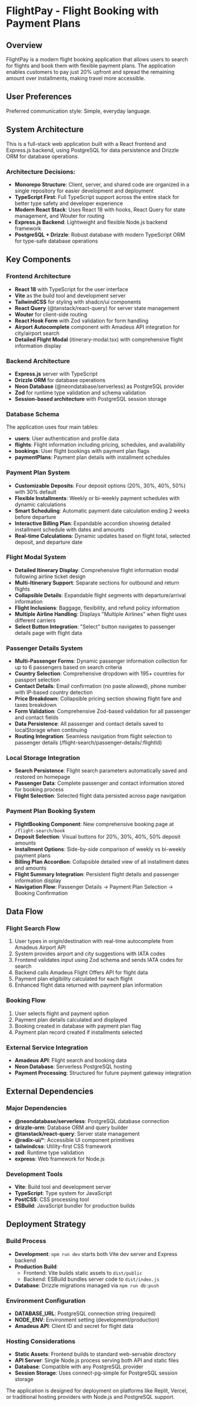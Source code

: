 # FlightPay - Flight Booking with Payment Plans

## Overview
FlightPay is a modern flight booking application that allows users to search for flights and book them with flexible payment plans. The application enables customers to pay just 20% upfront and spread the remaining amount over installments, making travel more accessible.

## User Preferences
Preferred communication style: Simple, everyday language.

## System Architecture
This is a full-stack web application built with a React frontend and Express.js backend, using PostgreSQL for data persistence and Drizzle ORM for database operations.

### Architecture Decisions:
- **Monorepo Structure**: Client, server, and shared code are organized in a single repository for easier development and deployment
- **TypeScript First**: Full TypeScript support across the entire stack for better type safety and developer experience
- **Modern React Stack**: Uses React 18 with hooks, React Query for state management, and Wouter for routing
- **Express.js Backend**: Lightweight and flexible Node.js backend framework
- **PostgreSQL + Drizzle**: Robust database with modern TypeScript ORM for type-safe database operations

## Key Components

### Frontend Architecture
- **React 18** with TypeScript for the user interface
- **Vite** as the build tool and development server
- **TailwindCSS** for styling with shadcn/ui components
- **React Query** (@tanstack/react-query) for server state management
- **Wouter** for client-side routing
- **React Hook Form** with Zod validation for form handling
- **Airport Autocomplete** component with Amadeus API integration for city/airport search
- **Detailed Flight Modal** (itinerary-modal.tsx) with comprehensive flight information display

### Backend Architecture
- **Express.js** server with TypeScript
- **Drizzle ORM** for database operations
- **Neon Database** (@neondatabase/serverless) as PostgreSQL provider
- **Zod** for runtime type validation and schema validation
- **Session-based architecture** with PostgreSQL session storage

### Database Schema
The application uses four main tables:
- **users**: User authentication and profile data
- **flights**: Flight information including pricing, schedules, and availability
- **bookings**: User flight bookings with payment plan flags
- **paymentPlans**: Payment plan details with installment schedules

### Payment Plan System
- **Customizable Deposits**: Four deposit options (20%, 30%, 40%, 50%) with 30% default
- **Flexible Installments**: Weekly or bi-weekly payment schedules with dynamic calculations
- **Smart Scheduling**: Automatic payment date calculation ending 2 weeks before departure
- **Interactive Billing Plan**: Expandable accordion showing detailed installment schedule with dates and amounts
- **Real-time Calculations**: Dynamic updates based on flight total, selected deposit, and departure date

### Flight Modal System
- **Detailed Itinerary Display**: Comprehensive flight information modal following airline ticket design
- **Multi-Itinerary Support**: Separate sections for outbound and return flights
- **Collapsible Details**: Expandable flight segments with departure/arrival information
- **Flight Inclusions**: Baggage, flexibility, and refund policy information
- **Multiple Airline Handling**: Displays "Multiple Airlines" when flight uses different carriers
- **Select Button Integration**: "Select" button navigates to passenger details page with flight data

### Passenger Details System
- **Multi-Passenger Forms**: Dynamic passenger information collection for up to 6 passengers based on search criteria
- **Country Selection**: Comprehensive dropdown with 195+ countries for passport selection
- **Contact Details**: Email confirmation (no paste allowed), phone number with IP-based country detection
- **Price Breakdown**: Collapsible pricing section showing flight fare and taxes breakdown
- **Form Validation**: Comprehensive Zod-based validation for all passenger and contact fields
- **Data Persistence**: All passenger and contact details saved to localStorage when continuing
- **Routing Integration**: Seamless navigation from flight selection to passenger details (/flight-search/passenger-details/:flightId)

### Local Storage Integration
- **Search Persistence**: Flight search parameters automatically saved and restored on homepage
- **Passenger Data**: Complete passenger and contact information stored for booking process
- **Flight Selection**: Selected flight data persisted across page navigation

### Payment Plan Booking System
- **FlightBooking Component**: New comprehensive booking page at `/flight-search/book`
- **Deposit Selection**: Visual buttons for 20%, 30%, 40%, 50% deposit amounts
- **Installment Options**: Side-by-side comparison of weekly vs bi-weekly payment plans
- **Billing Plan Accordion**: Collapsible detailed view of all installment dates and amounts
- **Flight Summary Integration**: Persistent flight details and passenger information display
- **Navigation Flow**: Passenger Details → Payment Plan Selection → Booking Confirmation

## Data Flow

### Flight Search Flow
1. User types in origin/destination with real-time autocomplete from Amadeus Airport API
2. System provides airport and city suggestions with IATA codes
3. Frontend validates input using Zod schema and sends IATA codes for search
4. Backend calls Amadeus Flight Offers API for flight data
5. Payment plan eligibility calculated for each flight
6. Enhanced flight data returned with payment plan information

### Booking Flow
1. User selects flight and payment option
2. Payment plan details calculated and displayed
3. Booking created in database with payment plan flag
4. Payment plan record created if installments selected

### External Service Integration
- **Amadeus API**: Flight search and booking data
- **Neon Database**: Serverless PostgreSQL hosting
- **Payment Processing**: Structured for future payment gateway integration

## External Dependencies

### Major Dependencies
- **@neondatabase/serverless**: PostgreSQL database connection
- **drizzle-orm**: Database ORM and query builder
- **@tanstack/react-query**: Server state management
- **@radix-ui/***: Accessible UI component primitives
- **tailwindcss**: Utility-first CSS framework
- **zod**: Runtime type validation
- **express**: Web framework for Node.js

### Development Tools
- **Vite**: Build tool and development server
- **TypeScript**: Type system for JavaScript
- **PostCSS**: CSS processing tool
- **ESBuild**: JavaScript bundler for production builds

## Deployment Strategy

### Build Process
- **Development**: `npm run dev` starts both Vite dev server and Express backend
- **Production Build**: 
  - Frontend: Vite builds static assets to `dist/public`
  - Backend: ESBuild bundles server code to `dist/index.js`
- **Database**: Drizzle migrations managed via `npm run db:push`

### Environment Configuration
- **DATABASE_URL**: PostgreSQL connection string (required)
- **NODE_ENV**: Environment setting (development/production)
- **Amadeus API**: Client ID and secret for flight data

### Hosting Considerations
- **Static Assets**: Frontend builds to standard web-servable directory
- **API Server**: Single Node.js process serving both API and static files
- **Database**: Compatible with any PostgreSQL provider
- **Session Storage**: Uses connect-pg-simple for PostgreSQL session storage

The application is designed for deployment on platforms like Replit, Vercel, or traditional hosting providers with Node.js and PostgreSQL support.